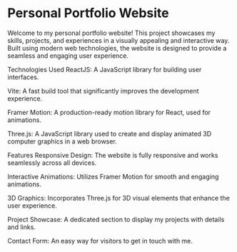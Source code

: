 # Personal Portfolio Website

Welcome to my personal portfolio website! This project showcases my skills, projects, and experiences in a visually appealing and interactive way. Built using modern web technologies, the website is designed to provide a seamless and engaging user experience.

Technologies Used
ReactJS: A JavaScript library for building user interfaces.

Vite: A fast build tool that significantly improves the development experience.

Framer Motion: A production-ready motion library for React, used for animations.

Three.js: A JavaScript library used to create and display animated 3D computer graphics in a web browser.

Features
Responsive Design: The website is fully responsive and works seamlessly across all devices.

Interactive Animations: Utilizes Framer Motion for smooth and engaging animations.

3D Graphics: Incorporates Three.js for 3D visual elements that enhance the user experience.

Project Showcase: A dedicated section to display my projects with details and links.

Contact Form: An easy way for visitors to get in touch with me.
